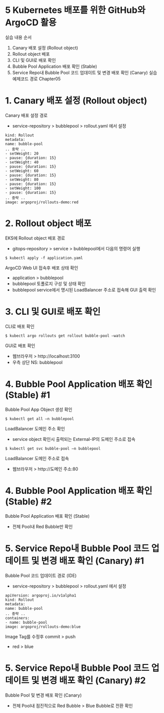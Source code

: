 # 5 Kubernetes 배포를 위한 GitHub와 ArgoCD 활용
실습 내용
순서
1. Canary 배포 설정 (Rollout object)
2. Rollout object 배포
3. CLI 및 GUI로 배포 확인
4. Bubble Pool Application 배포 확인 (Stable)
5. Service Repo내 Bubble Pool 코드 업데이트 및 변경 배포 확인 (Canary)
실습 예제코드 경로
Chapter05

# 1. Canary 배포 설정 (Rollout object)
Canary 배포 설정 경로
- service-repository > bubblepool > rollout.yaml 에서 설정
```
kind: Rollout
metadata:
name: bubble-pool
.. 중략 ..
- setWeight: 20
- pause: {duration: 15}
- setWeight: 40
- pause: {duration: 15}
- setWeight: 60
- pause: {duration: 15}
- setWeight: 80
- pause: {duration: 15}
- setWeight: 100
- pause: {duration: 15}
.. 중략 ..
image: argoproj/rollouts-demo:red
```

# 2. Rollout object 배포

EKS에 Rollout object 배포 경로
- gitops-repository > service > bubblepool에서 다음의 명령어 실행
```
$ kubectl apply -f application.yaml
```
ArgoCD Web UI 접속후 배포 상태 확인
- application > bubblepool
- bubblepool 토폴로지 구성 및 상태 확인
- bubblepool service에서 명시된 LoadBalancer 주소로 접속해 GUI 출력 확인

# 3. CLI 및 GUI로 배포 확인

CLI로 배포 확인
```
$ kubectl argo rollouts get rollout bubble-pool ‒watch
```
GUI로 배포 확인
- 웹브라우저 > http://localhost:3100
- 우측 상단 NS: bubblepool

# 4. Bubble Pool Application 배포 확인 (Stable) #1
Bubble Pool App Object 생성 확인
```
$ kubectl get all ‒n bubblepool
```
LoadBalancer 도메인 주소 확인
- service object 확인시 출력되는 External-IP의 도메인 주소로 접속
```
$ kubectl get svc bubble-pool ‒n bubblepool
```
LoadBalancer 도메인 주소로 접속
- 웹브라우저 > http://도메인 주소:80

# 4. Bubble Pool Application 배포 확인 (Stable) #2
Bubble Pool Application 배포 확인 (Stable)
- 전체 Pool내 Red Bubble만 확인

# 5. Service Repo내 Bubble Pool 코드 업데이트 및 변경 배포 확인 (Canary) #1

Bubble Pool 코드 업데이트 경로 (IDE)
- service-repository > bubblepool > rollout.yaml 에서 설정
```
apiVersion: argoproj.io/v1alpha1
kind: Rollout
metadata:
name: bubble-pool
.. 중략 ..
containers:
- name: bubble-pool
image: argoproj/rollouts-demo:blue
```
Image Tag를 수정후 commit > push
- red > blue

# 5. Service Repo내 Bubble Pool 코드 업데이트 및 변경 배포 확인 (Canary) #2

Bubble Pool 및 변경 배포 확인 (Canary)
- 전체 Pool내 점진적으로 Red Bubble > Blue Bubble로 전환 확인
